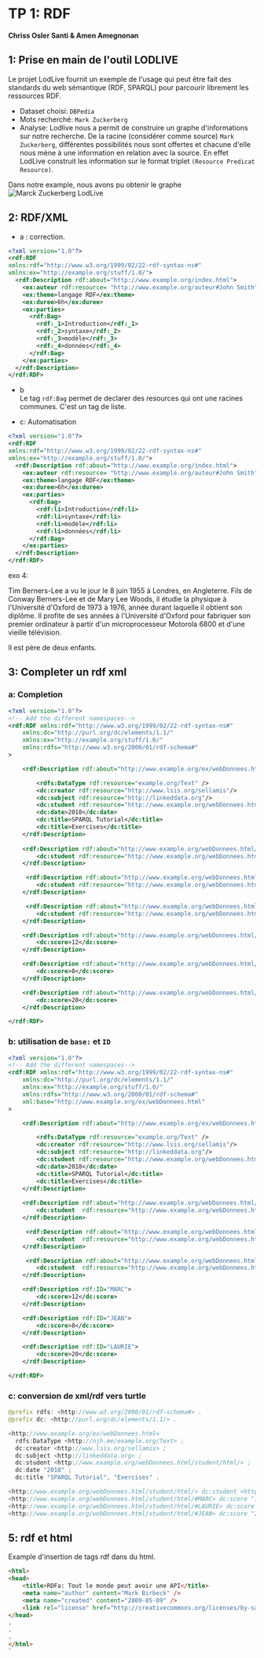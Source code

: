 # TP 1: RDF
**Chriss Osler Santi & Amen Amegnonan**


## 1: Prise en main de l'outil LODLIVE

Le projet LodLive fournit un exemple de l'usage qui peut être fait des standards du web sémantique (RDF, SPARQL) pour parcourir librement les ressources RDF.

- Dataset choisi: `DBPedia`
- Mots recherché: `Mark Zuckerberg`
- Analyse: Lodlive nous a permit de construire un graphe d'informations sur notre recherche. De la racine (considérer comme source) `Mark Zuckerberg`, différentes possibilités nous sont offertes et chacune d'elle nous mène à une information en relation avec la source. En effet LodLive construit les information sur le format triplet `(Resource Predicat Resource)`.

Dans notre example, nous avons pu obtenir le graphe ![Marck Zuckerberg LodLive](https://raw.githubusercontent.com/AnostDev/images-test/master/mark-zuckerberg-lodlive.png)

## 2: RDF/XML



- a : correction.

```xml
<?xml version="1.0"?>
<rdf:RDF
xmlns:rdf="http://www.w3.org/1999/02/22-rdf-syntax-ns#"
xmlns:ex="http://example.org/stuff/1.0/">
  <rdf:Description rdf:about="http://www.example.org/index.html">
    <ex:auteur rdf:resource= "http://www.example.org/auteur#John Smith"/>
    <ex:theme>langage RDF</ex:theme>
    <ex:duree>6h</ex:duree>
    <ex:parties>
      <rdf:Bag>
        <rdf:_1>Introduction</rdf:_1>
        <rdf:_2>syntaxe</rdf:_2>
        <rdf:_3>modèle</rdf:_3>
        <rdf:_4>données</rdf:_4>
      </rdf:Bag>
    </ex:parties>
  </rdf:Description>
</rdf:RDF>
```
- b\
Le tag `rdf:Bag` permet de declarer des resources qui ont une racines communes. C'est un tag de liste.


- c: Automatisation
```xml
<?xml version="1.0"?>
<rdf:RDF
xmlns:rdf="http://www.w3.org/1999/02/22-rdf-syntax-ns#"
xmlns:ex="http://example.org/stuff/1.0/">
  <rdf:Description rdf:about="http://www.example.org/index.html">
    <ex:auteur rdf:resource= "http://www.example.org/auteur#John Smith"/>
    <ex:theme>langage RDF</ex:theme>
    <ex:duree>6h</ex:duree>
    <ex:parties>
      <rdf:Bag>
        <rdf:li>Introduction</rdf:li>
        <rdf:li>syntaxe</rdf:li>
        <rdf:li>modèle</rdf:li>
        <rdf:li>données</rdf:li>
      </rdf:Bag>
    </ex:parties>
  </rdf:Description>
</rdf:RDF>
```


exo 4:

Tim Berners-Lee a vu le jour le 8 juin 1955 à Londres, en Angleterre. Fils de Conway Berners-Lee et de Mary Lee Woods, il étudie la physique à l'Université d'Oxford de 1973 à 1976, année durant laquelle il obtient son diplôme. Il profite de ses années à l'Université d'Oxford pour fabriquer son premier ordinateur à partir d'un microprocesseur Motorola 6800 et d'une vieille télévision.

Il est père de deux enfants. 




## 3: Completer un rdf xml


### a: Completion

```xml
<?xml version="1.0"?>
<!-- Add the different namespaces-->
<rdf:RDF xmlns:rdf="http://www.w3.org/1999/02/22-rdf-syntax-ns#"
    xmlns:dc="http://purl.org/dc/elements/1.1/"
    xmlns:ex="http://example.org/stuff/1.0/"
    xmlns:rdfs="http://www.w3.org/2000/01/rdf-schema#"
>

    <rdf:Description rdf:about="http://www.example.org/ex/webDonnees.html">

        <rdfs:DataType rdf:resource="example.org/Text" />
        <dc:creator rdf:resource="http://www.lsis.org/sellamis"/>
        <dc:subject rdf:resource="http://linkeddata.org"/>
        <dc:student rdf:resource="http://www.example.org/webDonnees.html/student/html/" />
        <dc:date>2018</dc:date>
        <dc:title>SPARQL Tutorial</dc:title>
        <dc:title>Exercises</dc:title>
    </rdf:Description>
      
    <rdf:Description rdf:about="http://www.example.org/webDonnees.html/student/html/">
        <dc:student rdf:resource="http://www.example.org/webDonnees.html/student/html/#MARC" />
    </rdf:Description> 

     <rdf:Description rdf:about="http://www.example.org/webDonnees.html/student/html/">
        <dc:student rdf:resource="http://www.example.org/webDonnees.html/student/html/#LAURIE" />
    </rdf:Description> 

     <rdf:Description rdf:about="http://www.example.org/webDonnees.html/student/html/">
        <dc:student rdf:resource="http://www.example.org/webDonnees.html/student/html/#JEAN" />
    </rdf:Description>

    <rdf:Description rdf:about="http://www.example.org/webDonnees.html/student/html/#MARC">
        <dc:score>12</dc:score>
    </rdf:Description>

    <rdf:Description rdf:about="http://www.example.org/webDonnees.html/student/html/#LAURIE">
        <dc:score>8</dc:score>
    </rdf:Description>

    <rdf:Description rdf:about="http://www.example.org/webDonnees.html/student/html/#JEAN">
        <dc:score>20</dc:score>
    </rdf:Description>

</rdf:RDF>
```

### b: utilisation de `base:` et `ID`


```xml
<?xml version="1.0"?>
<!-- Add the different namespaces-->
<rdf:RDF xmlns:rdf="http://www.w3.org/1999/02/22-rdf-syntax-ns#"
    xmlns:dc="http://purl.org/dc/elements/1.1/"
    xmlns:ex="http://example.org/stuff/1.0/"
    xmlns:rdfs="http://www.w3.org/2000/01/rdf-schema#"
    xml:base="http://www.example.org/ex/webDonnees.html"
>

    <rdf:Description rdf:about="http://www.example.org/ex/webDonnees.html">

        <rdfs:DataType rdf:resource="example.org/Text" />
        <dc:creator rdf:resource="http://www.lsis.org/sellamis"/>
        <dc:subject rdf:resource="http://linkeddata.org"/>
        <dc:student rdf:resource="http://www.example.org/webDonnees.html/student/html/" />
        <dc:date>2018</dc:date>
        <dc:title>SPARQL Tutorial</dc:title>
        <dc:title>Exercises</dc:title>
    </rdf:Description>
      
    <rdf:Description rdf:about="http://www.example.org/webDonnees.html/student/html/">
        <dc:student  rdf:resource="http://www.example.org/webDonnees.html/student/html/#MARC" />
    </rdf:Description> 

     <rdf:Description rdf:about="http://www.example.org/webDonnees.html/student/html/">
        <dc:student  rdf:resource="http://www.example.org/webDonnees.html/student/html/#LAURIE" />
    </rdf:Description> 

     <rdf:Description rdf:about="http://www.example.org/webDonnees.html/student/html/">
        <dc:student  rdf:resource="http://www.example.org/webDonnees.html/student/html/#JEAN"/>
    </rdf:Description>

    <rdf:Description rdf:ID="MARC">
        <dc:score>12</dc:score>
    </rdf:Description>

    <rdf:Description rdf:ID="JEAN">
        <dc:score>8</dc:score>
    </rdf:Description>

    <rdf:Description rdf:ID="LAURIE">
        <dc:score>20</dc:score>
    </rdf:Description>

</rdf:RDF>
```


### c: conversion de xml/rdf vers turtle

```java
@prefix rdfs: <http://www.w3.org/2000/01/rdf-schema#> .
@prefix dc: <http://purl.org/dc/elements/1.1/> .

<http://www.example.org/ex/webDonnees.html>
  rdfs:DataType <http://njh.me/example.org/Text> ;
  dc:creator <http://www.lsis.org/sellamis> ;
  dc:subject <http://linkeddata.org> ;
  dc:student <http://www.example.org/webDonnees.html/student/html/> ;
  dc:date "2018" ;
  dc:title "SPARQL Tutorial", "Exercises" .

<http://www.example.org/webDonnees.html/student/html/> dc:student <http://www.example.org/webDonnees.html/student/html/#MARC>, <http://www.example.org/webDonnees.html/student/html/#LAURIE>, <http://www.example.org/webDonnees.html/student/html/#JEAN> .
<http://www.example.org/webDonnees.html/student/html/#MARC> dc:score "12" .
<http://www.example.org/webDonnees.html/student/html/#LAURIE> dc:score "8" .
<http://www.example.org/webDonnees.html/student/html/#JEAN> dc:score "20" .
```


## 5: rdf et html
Example d'insertion de tags rdf dans du html.

```html
<html>
<head>
	<title>RDFa: Tout le monde peut avoir une API</title>
	<meta name="author" content="Mark Birbeck" />
	<meta name="created" content="2009-05-09" />
	<link rel="license" href="http://creativecommons.org/licenses/by-sa/3.0/" />
</head>
.
.
.
</html>
`